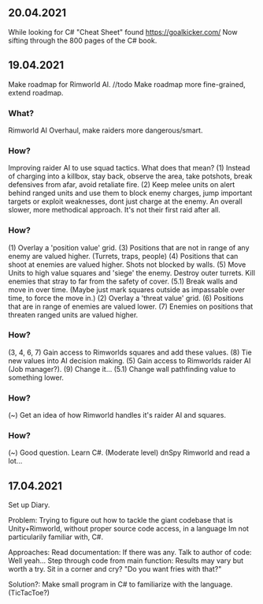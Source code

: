 ## 20.04.2021

While looking for C# "Cheat Sheet" found https://goalkicker.com/
Now sifting through the 800 pages of the C# book.

## 19.04.2021

Make roadmap for Rimworld AI.
//todo Make roadmap more fine-grained, extend roadmap.

### What?
Rimworld AI Overhaul, make raiders more dangerous/smart.
### How?
Improving raider AI to use squad tactics.
	What does that mean?
	(1) Instead of charging into a killbox, stay back, observe the area, take potshots, break defensives from afar, avoid retaliate fire.
	(2) Keep melee units on alert behind ranged units and use them to block enemy charges, jump important targets or exploit weaknesses, dont just charge at the enemy.
	An overall slower, more methodical approach. It's not their first raid after all.
### How?
(1) Overlay a 'position value' grid.
	(3) Positions that are not in range of any enemy are valued higher. (Turrets, traps, people)
	(4) Positions that can shoot at enemies are valued higher. Shots not blocked by walls.
	(5) Move Units to high value squares and 'siege' the enemy. Destroy outer turrets. Kill enemies that stray to far from the safety of cover.
		(5.1) Break walls and move in over time. (Maybe just mark squares outside as impassable over time, to force the move in.)
(2) Overlay a 'threat value' grid.
	(6) Positions that are in range of enemies are valued lower.
	(7) Enemies on positions that threaten ranged units are valued higher.
### How?
(3, 4, 6, 7) Gain access to Rimworlds squares and add these values.
	(8) Tie new values into AI decision making.
(5) Gain access to Rimworlds raider AI (Job manager?).
	(9) Change it...
(5.1) Change wall pathfinding value to something lower.
### How?
(~) Get an idea of how Rimworld handles it's raider AI and squares.
### How?
(~) Good question.
	Learn C#. (Moderate level)
	dnSpy Rimworld and read a lot...


## 17.04.2021

Set up Diary.

Problem:
Trying to figure out how to tackle the giant codebase that is Unity+Rimworld,
without proper source code access, in a language Im not particularily familiar with, C#.

Approaches:
Read documentation: If there was any.
Talk to author of code: Well yeah...
Step through code from main function: Results may vary but worth a try.
Sit in a corner and cry? "Do you want fries with that?"

Solution?:
Make small program in C# to familiarize with the language. (TicTacToe?)
